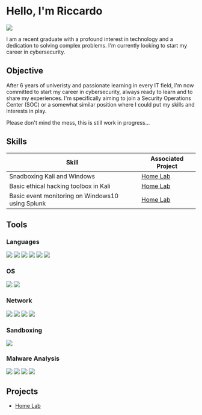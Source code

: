# Hello, I'm Riccardo
<a href="http://www.linkedin.com/in/riccardo-bragaglia-96700a218"><img src="https://img.shields.io/badge/-LinkedIn-0072b1?&style=for-the-badge&logo=linkedin&logoColor=white" /></a>

I am a recent graduate with a profound interest in technology and a dedication to solving complex problems. I'm currently looking to start my career in cybersecurity. 

## Objective

After 6 years of univeristy and passionate learning in every IT field, I'm now committed to start my career in cybersecurity, always ready to learn and to share my experiences. I'm specifically aiming to join a Security Operations Center (SOC) or a somewhat similar position where I could put my skills and interests in play.

Please don't mind the mess, this is still work in progress...

## Skills

| Skill                                         | Associated Project         |
|-----------------------------------------------|----------------------------|
| Snadboxing Kali and Windows         | <a href="https://github.com/RBraga-droid/project_home_lab.git">Home Lab</a>|
| Basic ethical hacking toolbox in Kali | <a href="https://github.com/RBraga-droid/project_home_lab.git">Home Lab</a>|
| Basic event monitoring on Windows10 using Splunk         | <a href="https://github.com/RBraga-droid/project_home_lab.git">Home Lab</a>|

## Tools

### Languages
<div>
  <img src="https://img.shields.io/badge/-Java-007396?style=for-the-badge&logo=java&logoColor=white" />
  <img src="https://img.shields.io/badge/-C-A8B9CC?style=for-the-badge&logo=c&logoColor=white" />  
  <img src="https://img.shields.io/badge/-C++-00599C?style=for-the-badge&logo=c%2B%2B&logoColor=white" />  
  <img src="https://img.shields.io/badge/-PHP-777BB4?style=for-the-badge&logo=php&logoColor=white" />  
  <img src="https://img.shields.io/badge/-HTML-E34F26?style=for-the-badge&logo=html5&logoColor=white" />  
  <img src="https://img.shields.io/badge/-Python-3776AB?style=for-the-badge&logo=python&logoColor=white" />  
</div>

### OS
<div>
  <img src="https://img.shields.io/badge/-Windows-0078D6?style=for-the-badge&logo=windows&logoColor=white" />
  <img src="https://img.shields.io/badge/-Kali%20Linux-557C94?style=for-the-badge&logo=kalilinux&logoColor=white" />
  
</div>

### Network
<div>
  <img src="https://img.shields.io/badge/-Wireshark-1679A7?style=for-the-badge&logo=Wireshark&logoColor=white" />
  <img src="https://img.shields.io/badge/-FakeNet-000000?style=for-the-badge&logoColor=white" />
  <img src="https://img.shields.io/badge/-OPNsense-1AB394?style=for-the-badge&logo=OPNsense&logoColor=white" />
  <img src="https://img.shields.io/badge/-Nmap-000000?style=for-the-badge&logoColor=white" />
  
</div>

### Sandboxing
<div>
  <img src="https://img.shields.io/badge/-Oracle%20VM%20VirtualBox-183A61?style=for-the-badge&logo=VirtualBox&logoColor=white" />
</div>

### Malware Analysis
<div>
  <img src="https://img.shields.io/badge/-PEstudio-6B4EA0?style=for-the-badge&logo=PEstudio&logoColor=white" />
  <img src="https://img.shields.io/badge/-IDA-1F415D?style=for-the-badge&logo=IDA&logoColor=white" />
  <img src="https://img.shields.io/badge/-Detect%20It%20Easy-2B5080?style=for-the-badge&logo=DetectItEasy&logoColor=white" />
  <img src="https://img.shields.io/badge/-Scylla-3A637C?style=for-the-badge&logo=Scylla&logoColor=white" />

</div>

## Projects
- <a href="https://github.com/RBraga-droid/project_home_lab.git">Home Lab</a>

